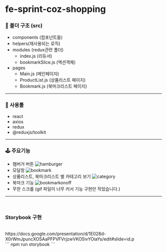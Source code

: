 # fe-sprint-coz-shopping

### 📁 폴더 구조 (src)
* components (컴포넌트들)
* helpers(재사용되는 로직)
* modules (redux관련 폴더)
  * index.js (리듀서)
  * bookmarkSlice.js (액션객체)
* pages
  * Main.js (메인페이지)
  * ProductList.js (상품리스트 페이지)
  * Bookmark.js (북마크리스트 페이지)
---
### 🔨 사용툴
* react
* axios
* redux
* @reduxjs/toolkit
---
### 🕹️ 주요기능
* 햄버거 버튼
![hamburger](https://github.com/ddaeunbb/fe-sprint-coz-shopping/assets/82816029/3ec3e06b-e692-4fde-a347-37b888b8d126)
* 모달창
![bookmark](https://github.com/ddaeunbb/fe-sprint-coz-shopping/assets/82816029/5633d4ba-6a5d-4508-a30c-53e67e483d67)
* 상품리스트, 북마크리스트 별 카테고리 보기
![category](https://github.com/ddaeunbb/fe-sprint-coz-shopping/assets/82816029/3376d2a0-b08b-4e7d-a449-d813332ca403)
* 북마크 기능
![bookmarkonoff](https://github.com/ddaeunbb/fe-sprint-coz-shopping/assets/82816029/da0ae988-296d-446e-9563-8c95782cf4f1)
* 무한 스크롤
(gif 파일이 너무 커서 기능 구현만 적었습니다.)
---
<br>

### Storybook 구현
<br>
<a>https://docs.google.com/presentation/d/1E028d-X0rWmJpuncXOSAaPFPVFVrjzwVKO5ivYOiaYs/edit#slide=id.p</a>
<br>
```
npm run storybook
```

